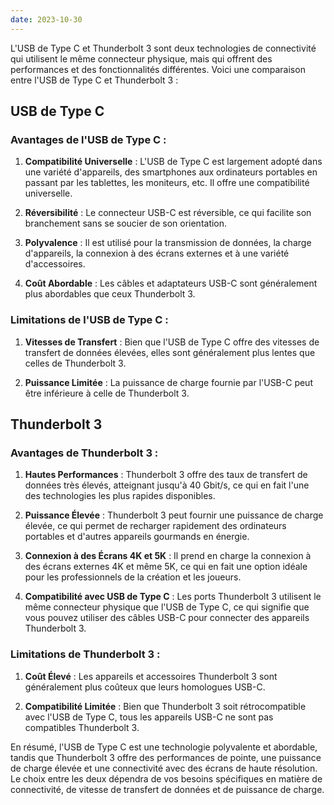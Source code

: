 ```yaml
---
date: 2023-10-30
---
```


L'USB de Type C et Thunderbolt 3 sont deux technologies de connectivité qui utilisent le même connecteur physique, mais qui offrent des performances et des fonctionnalités différentes. Voici une comparaison entre l'USB de Type C et Thunderbolt 3 :

## USB de Type C

### Avantages de l'USB de Type C :
1. **Compatibilité Universelle** : L'USB de Type C est largement adopté dans une variété d'appareils, des smartphones aux ordinateurs portables en passant par les tablettes, les moniteurs, etc. Il offre une compatibilité universelle.

2. **Réversibilité** : Le connecteur USB-C est réversible, ce qui facilite son branchement sans se soucier de son orientation.

3. **Polyvalence** : Il est utilisé pour la transmission de données, la charge d'appareils, la connexion à des écrans externes et à une variété d'accessoires.

4. **Coût Abordable** : Les câbles et adaptateurs USB-C sont généralement plus abordables que ceux Thunderbolt 3.

### Limitations de l'USB de Type C :
1. **Vitesses de Transfert** : Bien que l'USB de Type C offre des vitesses de transfert de données élevées, elles sont généralement plus lentes que celles de Thunderbolt 3.

2. **Puissance Limitée** : La puissance de charge fournie par l'USB-C peut être inférieure à celle de Thunderbolt 3.

## Thunderbolt 3

### Avantages de Thunderbolt 3 :
1. **Hautes Performances** : Thunderbolt 3 offre des taux de transfert de données très élevés, atteignant jusqu'à 40 Gbit/s, ce qui en fait l'une des technologies les plus rapides disponibles.

2. **Puissance Élevée** : Thunderbolt 3 peut fournir une puissance de charge élevée, ce qui permet de recharger rapidement des ordinateurs portables et d'autres appareils gourmands en énergie.

3. **Connexion à des Écrans 4K et 5K** : Il prend en charge la connexion à des écrans externes 4K et même 5K, ce qui en fait une option idéale pour les professionnels de la création et les joueurs.

4. **Compatibilité avec USB de Type C** : Les ports Thunderbolt 3 utilisent le même connecteur physique que l'USB de Type C, ce qui signifie que vous pouvez utiliser des câbles USB-C pour connecter des appareils Thunderbolt 3.

### Limitations de Thunderbolt 3 :
1. **Coût Élevé** : Les appareils et accessoires Thunderbolt 3 sont généralement plus coûteux que leurs homologues USB-C.

2. **Compatibilité Limitée** : Bien que Thunderbolt 3 soit rétrocompatible avec l'USB de Type C, tous les appareils USB-C ne sont pas compatibles Thunderbolt 3.

En résumé, l'USB de Type C est une technologie polyvalente et abordable, tandis que Thunderbolt 3 offre des performances de pointe, une puissance de charge élevée et une connectivité avec des écrans de haute résolution. Le choix entre les deux dépendra de vos besoins spécifiques en matière de connectivité, de vitesse de transfert de données et de puissance de charge.